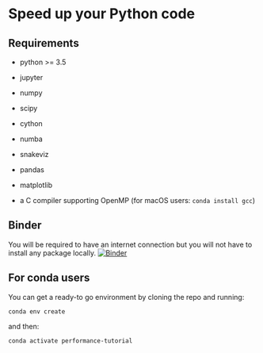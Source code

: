 # Speed up your Python code

## Requirements
- python >= 3.5
- jupyter
- numpy
- scipy
- cython
- numba
- snakeviz
- pandas
- matplotlib


- a C compiler supporting OpenMP
  (for macOS users: ``conda install gcc``)

## Binder
You will be required to have an internet connection but you will not have to
install any package locally.
[![Binder](https://mybinder.org/badge_logo.svg)](https://mybinder.org/v2/gh/jeremiedbb/tutorial-euroscipy-2019/master)

## For conda users
You can get a ready-to go environment by cloning the repo and running:
```
conda env create
```
and then:
```
conda activate performance-tutorial
```
